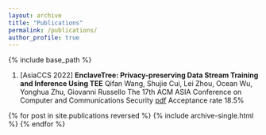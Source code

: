 ```yaml
---
layout: archive
title: "Publications"
permalink: /publications/
author_profile: true
---
```


{% include base_path %}

1. [AsiaCCS 2022] **EnclaveTree: Privacy-preserving Data Stream Training and Inference Using TEE** 
   Qifan Wang, Shujie Cui, Lei Zhou, Ocean Wu, Yonghua Zhu, Giovanni Russello 
   The 17th ACM ASIA Conference on Computer and Communications Security 
   [pdf](http://shujiecui.github.io/files/enclavetree.pdf) Acceptance rate 18.5%


{% for post in site.publications reversed %}
  {% include archive-single.html %}
{% endfor %}
